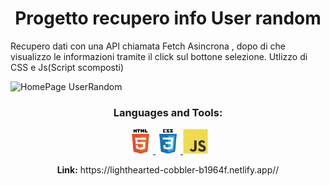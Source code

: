 <h1 align="center">Progetto recupero info User random</h1>
<p>Recupero dati con una API chiamata Fetch Asincrona , dopo di che visualizzo le informazioni tramite il click sul bottone selezione. Utlizzo di CSS e Js(Script scomposti)</p>
<img src="https://github.com/jacopoallori/Random-User/blob/master/UserRandomIMG.png" alt="HomePage UserRandom">
<div align="center">
<h3>Languages and Tools:</h3>
<p>
  <a href="https://www.w3.org/html/" target="_blank" rel="noreferrer"> 
    <img src="https://raw.githubusercontent.com/devicons/devicon/master/icons/html5/html5-original-wordmark.svg" alt="html5" width="40" height="40"/> 
  </a> 
  <a href="https://www.w3schools.com/css/" target="_blank" rel="noreferrer"> 
    <img src="https://raw.githubusercontent.com/devicons/devicon/master/icons/css3/css3-original-wordmark.svg" alt="css3" width="40" height="40"/> 
  </a>
  <a href="https://developer.mozilla.org/en-US/docs/Web/JavaScript" target="_blank" rel="noreferrer"> 
    <img src="https://raw.githubusercontent.com/devicons/devicon/master/icons/javascript/javascript-original.svg" alt="javascript" width="40" height="40"/> 
  </a>
</p>
</div>
<p align="center"><b>Link:</b> https://lighthearted-cobbler-b1964f.netlify.app//</p>
